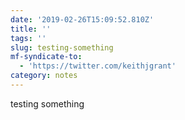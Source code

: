 ```yaml
---
date: '2019-02-26T15:09:52.810Z'
title: ''
tags: ''
slug: testing-something
mf-syndicate-to:
  - 'https://twitter.com/keithjgrant'
category: notes
---
```

testing something
